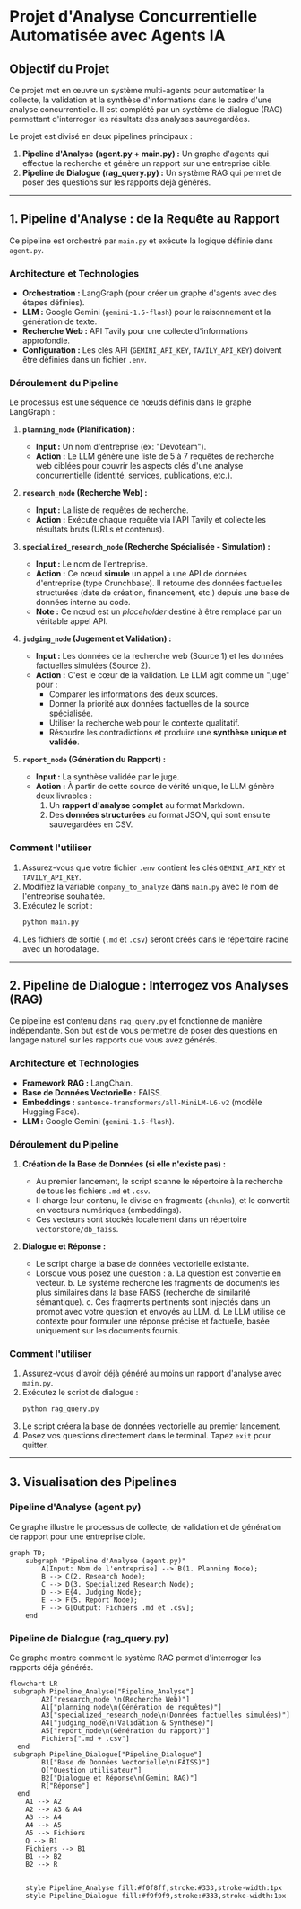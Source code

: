 # Projet d'Analyse Concurrentielle Automatisée avec Agents IA

## Objectif du Projet

Ce projet met en œuvre un système multi-agents pour automatiser la collecte, la validation et la synthèse d'informations dans le cadre d'une analyse concurrentielle. Il est complété par un système de dialogue (RAG) permettant d'interroger les résultats des analyses sauvegardées.

Le projet est divisé en deux pipelines principaux :

1.  **Pipeline d'Analyse (agent.py + main.py) :** Un graphe d'agents qui effectue la recherche et génère un rapport sur une entreprise cible.
2.  **Pipeline de Dialogue (rag_query.py) :** Un système RAG qui permet de poser des questions sur les rapports déjà générés.

---

## 1. Pipeline d'Analyse : de la Requête au Rapport

Ce pipeline est orchestré par `main.py` et exécute la logique définie dans `agent.py`.

### Architecture et Technologies

- **Orchestration :** LangGraph (pour créer un graphe d'agents avec des étapes définies).
- **LLM :** Google Gemini (`gemini-1.5-flash`) pour le raisonnement et la génération de texte.
- **Recherche Web :** API Tavily pour une collecte d'informations approfondie.
- **Configuration :** Les clés API (`GEMINI_API_KEY`, `TAVILY_API_KEY`) doivent être définies dans un fichier `.env`.

### Déroulement du Pipeline

Le processus est une séquence de nœuds définis dans le graphe LangGraph :

1.  **`planning_node` (Planification) :**

    - **Input :** Un nom d'entreprise (ex: "Devoteam").
    - **Action :** Le LLM génère une liste de 5 à 7 requêtes de recherche web ciblées pour couvrir les aspects clés d'une analyse concurrentielle (identité, services, publications, etc.).

2.  **`research_node` (Recherche Web) :**

    - **Input :** La liste de requêtes de recherche.
    - **Action :** Exécute chaque requête via l'API Tavily et collecte les résultats bruts (URLs et contenus).

3.  **`specialized_research_node` (Recherche Spécialisée - Simulation) :**

    - **Input :** Le nom de l'entreprise.
    - **Action :** Ce nœud **simule** un appel à une API de données d'entreprise (type Crunchbase). Il retourne des données factuelles structurées (date de création, financement, etc.) depuis une base de données interne au code.
    - **Note :** Ce nœud est un _placeholder_ destiné à être remplacé par un véritable appel API.

4.  **`judging_node` (Jugement et Validation) :**

    - **Input :** Les données de la recherche web (Source 1) et les données factuelles simulées (Source 2).
    - **Action :** C'est le cœur de la validation. Le LLM agit comme un "juge" pour :
      - Comparer les informations des deux sources.
      - Donner la priorité aux données factuelles de la source spécialisée.
      - Utiliser la recherche web pour le contexte qualitatif.
      - Résoudre les contradictions et produire une **synthèse unique et validée**.

5.  **`report_node` (Génération du Rapport) :**
    - **Input :** La synthèse validée par le juge.
    - **Action :** À partir de cette source de vérité unique, le LLM génère deux livrables :
      1.  Un **rapport d'analyse complet** au format Markdown.
      2.  Des **données structurées** au format JSON, qui sont ensuite sauvegardées en CSV.

### Comment l'utiliser

1.  Assurez-vous que votre fichier `.env` contient les clés `GEMINI_API_KEY` et `TAVILY_API_KEY`.
2.  Modifiez la variable `company_to_analyze` dans `main.py` avec le nom de l'entreprise souhaitée.
3.  Exécutez le script :
    ```bash
    python main.py
    ```
4.  Les fichiers de sortie (`.md` et `.csv`) seront créés dans le répertoire racine avec un horodatage.

---

## 2. Pipeline de Dialogue : Interrogez vos Analyses (RAG)

Ce pipeline est contenu dans `rag_query.py` et fonctionne de manière indépendante. Son but est de vous permettre de poser des questions en langage naturel sur les rapports que vous avez générés.

### Architecture et Technologies

- **Framework RAG :** LangChain.
- **Base de Données Vectorielle :** FAISS.
- **Embeddings :** `sentence-transformers/all-MiniLM-L6-v2` (modèle Hugging Face).
- **LLM :** Google Gemini (`gemini-1.5-flash`).

### Déroulement du Pipeline

1.  **Création de la Base de Données (si elle n'existe pas) :**

    - Au premier lancement, le script scanne le répertoire à la recherche de tous les fichiers `.md` et `.csv`.
    - Il charge leur contenu, le divise en fragments (`chunks`), et le convertit en vecteurs numériques (embeddings).
    - Ces vecteurs sont stockés localement dans un répertoire `vectorstore/db_faiss`.

2.  **Dialogue et Réponse :**
    - Le script charge la base de données vectorielle existante.
    - Lorsque vous posez une question :
      a. La question est convertie en vecteur.
      b. Le système recherche les fragments de documents les plus similaires dans la base FAISS (recherche de similarité sémantique).
      c. Ces fragments pertinents sont injectés dans un prompt avec votre question et envoyés au LLM.
      d. Le LLM utilise ce contexte pour formuler une réponse précise et factuelle, basée uniquement sur les documents fournis.

### Comment l'utiliser

1.  Assurez-vous d'avoir déjà généré au moins un rapport d'analyse avec `main.py`.
2.  Exécutez le script de dialogue :
    ```bash
    python rag_query.py
    ```
3.  Le script créera la base de données vectorielle au premier lancement.
4.  Posez vos questions directement dans le terminal. Tapez `exit` pour quitter.

---

## 3. Visualisation des Pipelines

### Pipeline d'Analyse (agent.py)

Ce graphe illustre le processus de collecte, de validation et de génération de rapport pour une entreprise cible.

```mermaid
graph TD;
    subgraph "Pipeline d'Analyse (agent.py)"
        A[Input: Nom de l'entreprise] --> B(1. Planning Node);
        B --> C(2. Research Node);
        C --> D(3. Specialized Research Node);
        D --> E{4. Judging Node};
        E --> F(5. Report Node);
        F --> G[Output: Fichiers .md et .csv];
    end
```

### Pipeline de Dialogue (rag_query.py)

Ce graphe montre comment le système RAG permet d'interroger les rapports déjà générés.

```mermaid
flowchart LR
 subgraph Pipeline_Analyse["Pipeline_Analyse"]
        A2["research_node \n(Recherche Web)"]
        A1["planning_node\n(Génération de requêtes)"]
        A3["specialized_research_node\n(Données factuelles simulées)"]
        A4["judging_node\n(Validation & Synthèse)"]
        A5["report_node\n(Génération du rapport)"]
        Fichiers[".md + .csv"]
  end
 subgraph Pipeline_Dialogue["Pipeline_Dialogue"]
        B1["Base de Données Vectorielle\n(FAISS)"]
        Q["Question utilisateur"]
        B2["Dialogue et Réponse\n(Gemini RAG)"]
        R["Réponse"]
  end
    A1 --> A2
    A2 --> A3 & A4
    A3 --> A4
    A4 --> A5
    A5 --> Fichiers
    Q --> B1
    Fichiers --> B1
    B1 --> B2
    B2 --> R


    style Pipeline_Analyse fill:#f0f8ff,stroke:#333,stroke-width:1px
    style Pipeline_Dialogue fill:#f9f9f9,stroke:#333,stroke-width:1px


```

